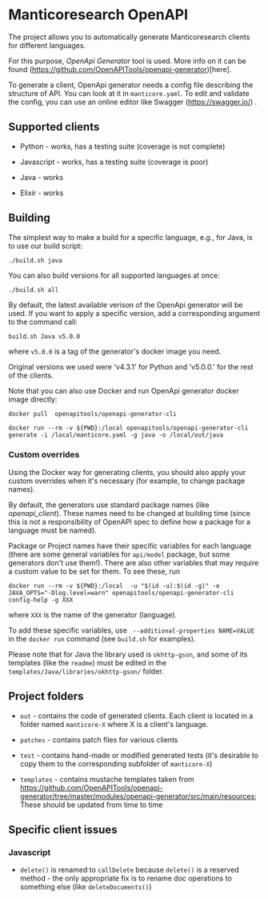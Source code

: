 # Manticoresearch OpenAPI 

The project allows you to automatically generate Manticoresearch clients for different languages.

For this purpose, *OpenApi Generator* tool is used. More info on it can be found (https://github.com/OpenAPITools/openapi-generator)[here].

To generate a client, OpenApi generator needs a config file describing the structure of API. You
can look at it in `manticore.yaml`.  To edit and validate the config, you can use an online editor like Swagger (https://swagger.io/) .


## Supported clients

* Python - works, has a testing suite (coverage is not complete)

* Javascript - works, has a testing suite (coverage is poor)

* Java - works

* Elixir - works


## Building

The simplest way to make a build for a specific language, e.g., for Java, is to use our build script:


```
./build.sh java

```

You can also build versions for all supported languages at once:

```
./build.sh all
```

By default, the latest available verison of the OpenApi generator will be used. If you want to apply a specific version, add a corresponding argument to the command call:

```
build.sh Java v5.0.0   
```

where `v5.0.0` is a tag of the generator's docker image you need.


Original versions we used were 'v4.3.1' for Python and 'v5.0.0.' for the rest of the clients.


Note that you can also use Docker and run OpenApi generator docker image directly:

```
docker pull  openapitools/openapi-generator-cli 

docker run --rm -v ${PWD}:/local openapitools/openapi-generator-cli generate -i /local/manticore.yaml -g java -o /local/out/java
```


### Custom overrides

Using the Docker way for generating clients, you should also apply your custom overrides when it's necessary (for example, to change package names).

By default, the generators use standard package names (like *openapi_client*). These names need to be changed at building time (since this is not a responsibility of OpenAPI spec to define how a package for a language must be named).

Package or Project names have their specific variables for each language (there are some general variables for `api/model` package, but some generators don't use them!). There are also other variables that may require a custom value to be set for them. To see these, run

```
docker run --rm -v ${PWD}:/local  -u "$(id -u):$(id -g)" -e JAVA_OPTS="-Dlog.level=warn" openapitools/openapi-generator-cli config-help -g XXX
```

where `XXX` is the name of the generator (language).

To add these specific variables, use ` --additional-properties NAME=VALUE` in the `docker run` command (see `build.sh` for examples).

Please note that for Java the library used is `okhttp-gson`, and some of its templates (like the `readme`) must be edited in the `templates/Java/libraries/okhttp-gson/` folder.


## Project folders

- `out` - contains the code of generated clients. Each client is located in a folder named `manticore-X` where X is a client's language.

- `patches` - contains patch files for various clients

- `test` - contains hand-made or modified generated tests (it's desirable to copy them to the corresponding subfolder of `manticore-X`)

- `templates` -  contains mustache templates taken from https://github.com/OpenAPITools/openapi-generator/tree/master/modules/openapi-generator/src/main/resources; These should be updated from time to time


## Specific client issues

### Javascript


* `delete()` is renamed to `callDelete` because `delete()` is a reserved method - the only appropriate fix is to rename doc operations to something else (like `deleteDocuments()`)





